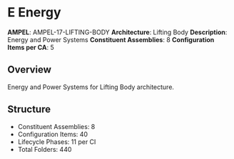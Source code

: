 # E Energy

**AMPEL**: AMPEL-17-LIFTING-BODY
**Architecture**: Lifting Body
**Description**: Energy and Power Systems
**Constituent Assemblies**: 8
**Configuration Items per CA**: 5

## Overview
Energy and Power Systems for Lifting Body architecture.

## Structure
- Constituent Assemblies: 8
- Configuration Items: 40
- Lifecycle Phases: 11 per CI
- Total Folders: 440
